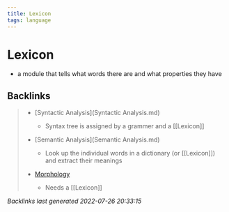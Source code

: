 ```yaml
---
title: Lexicon
tags: language
---
```


# Lexicon
- a module that tells what words there are and what properties they have 


































































































## Backlinks

> - [Syntactic Analysis](Syntactic Analysis.md)
>   - Syntax tree is assigned by a grammer and a [[Lexicon]]
>    
> - [Semantic Analysis](Semantic Analysis.md)
>   - Look up the individual words in a dictionary (or [[Lexicon]]) and extract their meanings
>    
> - [Morphology](Morphology.md)
>   - Needs a [[Lexicon]]

_Backlinks last generated 2022-07-26 20:33:15_
